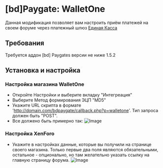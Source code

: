 # [bd]Paygate: WalletOne
Данная модификация позволяет вам настроить приём платежей на своем форуме через платежный шлюз [Единая Касса](https://w1.ru/)

## Требования
Требуется аддон [bd] Paygates версии не ниже 1.5.2

## Установка и настройка

### Настройка магазина WalletOne

* Откройте Настройки и выберите вкладку "Интегреация"
 * Выберите Метод формирования ЭЦП "MD5"
 * Укажите URL скрипта в формате 'http://domain.com/bdpaygate/callback.php?p=walletone'. Тип запроса должен быть "POST".
* Все должено быть примерно так:
![Image](https://matew.pw/screens/clip-2016-08-07-23-02-29-12044920.png)

### Настройка XenForo

* Укажите в настройках данные, которые вы получили на странице своего магазина. Только первые два поля являются обязательными, остальное - опционально, но там желательно указать ссылку на главную страницу форума.
![Image](https://matew.pw/screens/clip-2016-08-07-23-07-02-89895451.png)